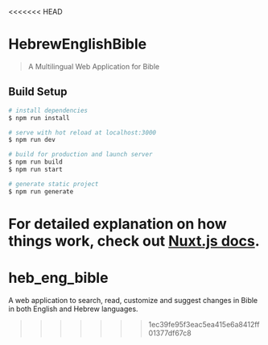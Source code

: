 <<<<<<< HEAD
# HebrewEnglishBible

> A Multilingual Web Application for Bible

## Build Setup

``` bash
# install dependencies
$ npm run install

# serve with hot reload at localhost:3000
$ npm run dev

# build for production and launch server
$ npm run build
$ npm run start

# generate static project
$ npm run generate
```

For detailed explanation on how things work, check out [Nuxt.js docs](https://nuxtjs.org).
=======
# heb_eng_bible
A web application to search, read, customize and suggest changes in Bible in both English and Hebrew languages.
>>>>>>> 1ec39fe95f3eac5ea415e6a8412ff01377df67c8
